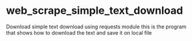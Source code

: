 # web_scrape_simple_text_download
Download simple text download using requests module
this is the program that shows how to download the text and save it on local file 
